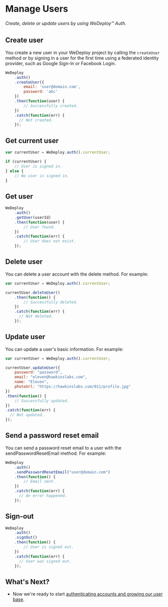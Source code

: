 # Manage Users

###### Create, delete or update users by using *WeDeploy™ Auth*.

<!-- <article id="create-user"> -->

## Create user

You create a new user in your WeDeploy project by calling the `createUser` method or by signing in a user for the first time using a federated identity provider, such as Google Sign-In or Facebook Login.

```js
WeDeploy
	.auth()
	.createUser({
		email: 'user@domain.com',
		password: 'abc'
	})
	.then(function(user) {
		// Successfully created.
	})
	.catch(function(err) {
	  // Not created.
	});
```

<!-- </article> -->

<!-- <article id="get-current-user"> -->

## Get current user

```js
var currentUser = WeDeploy.auth().currentUser;

if (currentUser) {
	// User is signed in.
} else {
	// No user is signed in.
}
```

<!-- </article> -->

<!-- <article id="get-user"> -->

## Get user

```js
WeDeploy
	.auth()
	.getUser(userId)
	.then(function(user) {
		// User found.
	})
	.catch(function(err) {
		// User does not exist.
	});
```

<!-- </article> -->

<!-- <article id="delete-user"> -->

## Delete user

You can delete a user account with the delete method. For example:

```js
var currentUser = WeDeploy.auth().currentUser;

currentUser.deleteUser()
	.then(function() {
		// Successfully deleted.
	})
	.catch(function(err) {
	  // Not deleted.
	});
```


<!-- </article> -->

<!-- <article id="update-user"> -->

## Update user

You can update a user's basic information. For example:

```js
var currentUser = WeDeploy.auth().currentUser;

currentUser.updateUser({
	password: "password",
	email: "eleven@hawkinslabs.com",
	name: "Eleven",
	photoUrl: "https://hawkinslabs.com/011/profile.jpg"
})
.then(function() {
	// Successfully updated.
})
.catch(function(err) {
  // Not updated.
});
```

<!-- </article> -->

<!-- <article id="reset-email"> -->

## Send a password reset email

You can send a password reset email to a user with the sendPasswordResetEmail method. For example:

```js
WeDeploy
	.auth()
	.sendPasswordResetEmail("user@domain.com")
	.then(function() {
		// Email sent.
	})
	.catch(function(err) {
	  // An error happened.
	});
```

<!-- </article> -->

<!-- <article id="sign-out"> -->

## Sign-out

```js
WeDeploy
	.auth()
	.signOut()
	.then(function() {
		// User is signed out.
	})
	.catch(function(err) {
	  // User was signed out.
	});
```

<!-- </article> -->

## What's Next?

* Now we're ready to start [authenticating accounts and growing our user base](/docs/auth/js/sign-in-with-facebook.html).
